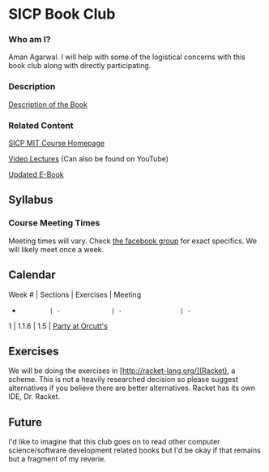 # SICP Book Club

### Who am I?

Aman Agarwal. I will help with some of the logistical concerns with this book club along with directly participating.

### Description

[Description of the Book](https://www.reddit.com/r/compsci/comments/1rw5jy/who_should_read_sicp/cdrjadg) 

### Related Content

[SICP MIT Course Homepage](http://ocw.mit.edu/courses/electrical-engineering-and-computer-science/6-001-structure-and-interpretation-of-computer-programs-spring-2005/)

[Video Lectures](http://ocw.mit.edu/courses/electrical-engineering-and-computer-science/6-001-structure-and-interpretation-of-computer-programs-spring-2005/video-lectures/) (Can also be found on YouTube)

[Updated E-Book](https://sicpebook.wordpress.com/ebook/) 

## Syllabus

### Course Meeting Times

Meeting times will vary. Check [the facebook group](https://www.facebook.com/groups/466276546890313/466278320223469/) for exact specifics. We will likely meet once a week.

## Calendar

Week # | Sections | Exercises | Meeting
-             | -              | -                | -
1            | 1.1.6       | 1.5           | [Party at Orcutt's](https://www.facebook.com/groups/466276546890313/permalink/466278320223469/) 

## Exercises

We will be doing the exercises in [http://racket-lang.org/](Racket), a scheme. This is not a heavily researched decision so please suggest alternatives if you believe there are better alternatives. Racket has its own IDE, Dr. Racket.

## Future

I'd like to imagine that this club goes on to read other computer science/software development related books but I'd be okay if that remains but a fragment of my reverie.



